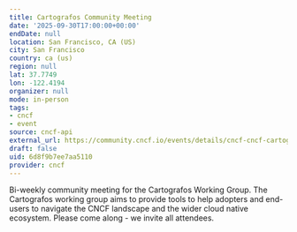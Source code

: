 ```yaml
---
title: Cartografos Community Meeting
date: '2025-09-30T17:00:00+00:00'
endDate: null
location: San Francisco, CA (US)
city: San Francisco
country: ca (us)
region: null
lat: 37.7749
lon: -122.4194
organizer: null
mode: in-person
tags:
- cncf
- event
source: cncf-api
external_url: https://community.cncf.io/events/details/cncf-cncf-cartografos-working-group-presents-cartografos-community-meeting-2025-09-30/
draft: false
uid: 6d8f9b7ee7aa5110
provider: cncf
---
```

Bi-weekly community meeting for the Cartografos Working Group.
The Cartografos working group aims to provide tools to help adopters and end-users to navigate the CNCF landscape and the wider cloud native ecosystem.
Please come along - we invite all attendees.
